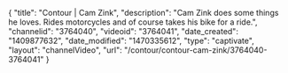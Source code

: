 {
    "title": "Contour | Cam Zink",
    "description": "Cam Zink does some things he loves. Rides motorcycles and of course takes his bike for a ride.",
    "channelid": "3764040",
    "videoid": "3764041",
    "date_created": "1409877632",
    "date_modified": "1470335612",
    "type": "captivate",
    "layout": "channelVideo",
    "url": "\/contour\/contour-cam-zink\/3764040-3764041"
}